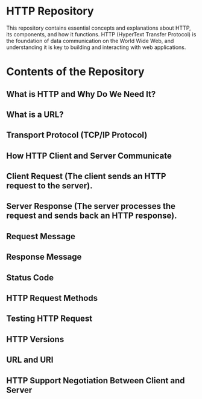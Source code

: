 # HTTP Repository

This repository contains essential concepts and explanations about HTTP, its components, and how it functions. HTTP (HyperText Transfer Protocol) is the foundation of data communication on the World Wide Web, and understanding it is key to building and interacting with web applications.

# Contents of the Repository

## What is HTTP and Why Do We Need It?
## What is a URL?
## Transport Protocol (TCP/IP Protocol)
## How HTTP Client and Server Communicate
## Client Request (The client sends an HTTP request to the server).
## Server Response (The server processes the request and sends back an HTTP response).
## Request Message
## Response Message
## Status Code
## HTTP Request Methods
## Testing HTTP Request
## HTTP Versions
## URL and URI
## HTTP Support Negotiation Between Client and Server

